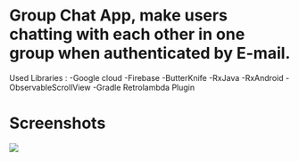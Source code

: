 # Group Chat App, make users chatting with each other in one group when authenticated by E-mail. 


Used Libraries :
-Google cloud
-Firebase
-ButterKnife
-RxJava
-RxAndroid
-ObservableScrollView
-Gradle Retrolambda Plugin

# Screenshots
![](/screenshots/ )

